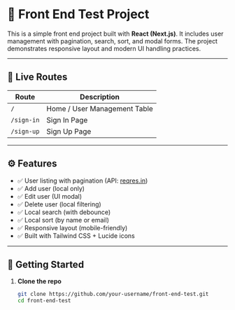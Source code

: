 # 🧪 Front End Test Project

This is a simple front end project built with **React (Next.js)**. It includes
user management with pagination, search, sort, and modal forms. The project
demonstrates responsive layout and modern UI handling practices.

---

## 🔗 Live Routes

| Route      | Description                  |
| ---------- | ---------------------------- |
| `/`        | Home / User Management Table |
| `/sign-in` | Sign In Page                 |
| `/sign-up` | Sign Up Page                 |

---

## ⚙️ Features

- ✅ User listing with pagination (API: [reqres.in](https://reqres.in))
- ✅ Add user (local only)
- ✅ Edit user (UI modal)
- ✅ Delete user (local filtering)
- ✅ Local search (with debounce)
- ✅ Local sort (by name or email)
- ✅ Responsive layout (mobile-friendly)
- ✅ Built with Tailwind CSS + Lucide icons

---

## 🚀 Getting Started

1. **Clone the repo**

   ```bash
   git clone https://github.com/your-username/front-end-test.git
   cd front-end-test
   ```
